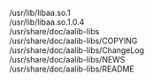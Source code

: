 /usr/lib/libaa.so.1  
/usr/lib/libaa.so.1.0.4  
/usr/share/doc/aalib-libs  
/usr/share/doc/aalib-libs/COPYING  
/usr/share/doc/aalib-libs/ChangeLog  
/usr/share/doc/aalib-libs/NEWS  
/usr/share/doc/aalib-libs/README  
